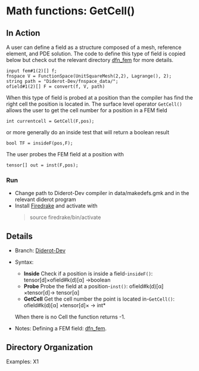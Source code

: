 ﻿# Math functions: GetCell()
## In Action
A user can define a field as a structure composed of    a mesh, reference element, and PDE solution.  The code to define this type of field is copied below but check out the relevant directory [dfn_fem](https://github.com/cchiw/latte/tree/master/dfn_fem "dfn_fem") for more details.
``` 
input fem#1(2)[] f;
fnspace V = FunctionSpace(UnitSquareMesh(2,2), Lagrange(), 2);
string path = "Diderot-Dev/fnspace_data/";
ofield#1(2)[] F = convert(f, V, path)
```
When this type of  field is probed at a position than the compiler has find the right cell the position is located in. The surface level operator ``GetCell()`` allows the user to get the cell number for a position in a FEM field
```
int currentcell = GetCell(F,pos);  
```
or more generally do an inside test that will return a boolean result
```
bool TF = insideF(pos,F);  
```
The user probes the FEM field at a position with 
```
tensor[] out = inst(F,pos);  
```
### Run
* Change path to Diderot-Dev compiler in  data/makedefs.gmk and in the relevant diderot program
* Install  [Firedrake](https://www.firedrakeproject.org/download.html "Firedrake") and activate with 
	 > source firedrake/bin/activate


## Details
* Branch:   [Diderot-Dev](https://github.com/cchiw/Diderot-Dev) 
* Syntax: 
	* **Inside** Check if a position is inside a field-``insideF()``: tensor[d]×ofield#k(d)[α] →boolean
  	* **Probe**  Probe the field at a position-``inst()``: ofield#k(d)[α] ×tensor[d]→ tensor[α]
  	*  **GetCell**  Get the cell number the point is located in-``GetCell()``: ofield#k(d)[α] ×tensor[d]× →  int* 
	
	When there is no Cell the function returns -1.
* Notes: Defining a FEM field: [dfn_fem](https://github.com/cchiw/latte/tree/master/dfn_fem "dfn_fem").


## Directory Organization
Examples: X1



